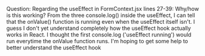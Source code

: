 Question:
Regarding the useEffect in FormContext.jsx lines 27-39: Why/how is this working? From the three console.log() inside the useEffect, I can tell that the onValue() function is running even when the useEffect itself isn't. I guess I don't yet understand completely how the useEffect hook actually works in React. I thought the first console.log ('useEffect running') would run everytime the onValue function runs. I'm hoping to get some help to better understand the useEffect hook
